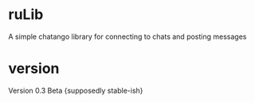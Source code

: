 # ruLib
A simple chatango library for connecting to chats and posting messages
# version
Version 0.3 Beta {supposedly stable-ish}
